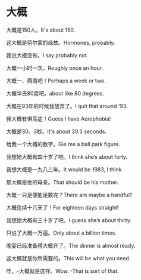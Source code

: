 # 大概

<p><span class="chinese">大概是150人。</span><span class="english">It's about 150.</span></p>

<p><span class="chinese">这大概是荷尔蒙的缘故。</span><span class="english">Hormones, probably.</span></p>

<p><span class="chinese">我说大概没有。</span><span class="english">I say probably not.</span></p>

<p><span class="chinese">大概一小时一次。</span><span class="english">Roughly once an hour.</span></p>

<p><span class="chinese">大概一、两周吧！</span><span class="english">Perhaps a week or two.</span></p>

<p><span class="chinese">大概华氏80度吧。</span><span class="english">about like 80 degrees.</span></p>

<p><span class="chinese">大概在93年的时候我放弃了。</span><span class="english">I quit that around '93.</span></p>

<p><span class="chinese">我大概有惧高症！</span><span class="english">Guess I have Acrophobia!</span></p>

<p><span class="chinese">大概是30。3秒。</span><span class="english">It's about 30.3 seconds.</span></p>

<p><span class="chinese">给我一个大概的数字。</span><span class="english">Gie me a ball park figure.</span></p>

<p><span class="chinese">我想她大概有四十岁了吧。</span><span class="english">I think she’s about forty.</span></p>

<p><span class="chinese">我想大概是一九八三年。</span><span class="english">It would be 1983, I think.</span></p>

<p><span class="chinese">那大概是他的母亲。</span><span class="english">That should be his mother.</span></p>

<p><span class="chinese">大概一只足便能足数完？</span><span class="english">There are maybe a handful?</span></p>

<p><span class="chinese">大概连续十八天了！</span><span class="english">For eighteen days straight!</span></p>

<p><span class="chinese">我想她大概有三十岁了吧。</span><span class="english">I guess she’s about thirty.</span></p>

<p><span class="chinese">只说了大概一万遍。</span><span class="english">Only about a billion times.</span></p>

<p><span class="chinese">晚宴已经准备得大概齐了。</span><span class="english">The dinner is almost ready.</span></p>

<p><span class="chinese">这大概就是你所需要的。</span><span class="english">This will be what you need.</span></p>

<p><span class="chinese">哇，-大概就是这样。</span><span class="english">Wow. -That is sort of that.</span></p>

